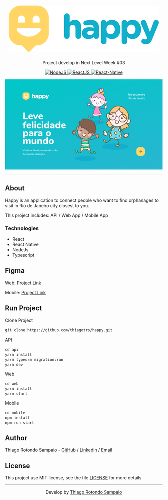 <h1 align="center"><img src="./logo.svg" alt="Happy" /></h1>
<p align="center">Project develop in Next Level Week #03</p>
<p align="center">
  <a href="https://nodejs.org/en/">
    <img src="https://img.shields.io/static/v1?label=Node&message=JS&color=blue?style=plastic&logo=Node.js" alt="NodeJS" />
  </a>
  <a href="https://reactjs.org/">
    <img src="https://img.shields.io/static/v1?label=React&message=JS&color=blue?style=plastic&logo=React" alt="ReactJS" />
  </a>
  <a href="https://reactnative.dev/">
    <img src="https://img.shields.io/static/v1?label=React&message=Native&color=blue?style=plastic&logo=React" alt="React-Native" />
  </a>
</p>
<p align="center"><img src="./happy.jpg" /></p>

---

## About

Happy is an application to connect people who want to find orphanages to visit in Rio de Janeiro city closest to you.

This project includes: API / Web App / Mobile App

### Technologies

<ul>
    <li>React</li>
    <li>React Native</li>
    <li>NodeJs</li>
    <li>Typescript</li>
</ul>
<h2>Figma</h2>
<p>Web: <a href="https://www.figma.com/file/UDI5ggRsYaymyDHGpGCx9V/Happy-Web-(Copy)?node-id=0%3A1" target="__blank">Project Link</a></p>
<p>Mobile: <a href="https://www.figma.com/file/XxCRupJapfeCao1nc4SeHp/Happy-Mobile-(Copy)" target="__blank">Project Link</a></p>

## Run Project

Clone Project

```git
git clone https://github.com/thiagotrs/happy.git
```

API

```ssh
cd api
yarn install
yarn typeorm migration:run
yarn dev
```

Web

```ssh
cd web
yarn install
yarn start
```

Mobile

```ssh
cd mobile
npm install
npm run start
```

## Author

Thiago Rotondo Sampaio - [GitHub](https://github.com/thiagotrs) / [Linkedin](https://www.linkedin.com/in/thiago-rotondo-sampaio) / [Email](mailto:thiagorot@gmail.com)

## License

This project use MIT license, see the file [LICENSE](.github/LICENSE.md) for more details

---

<p align="center">Develop by <a href="https://github.com/thiagotrs">Thiago Rotondo Sampaio</a></p>
